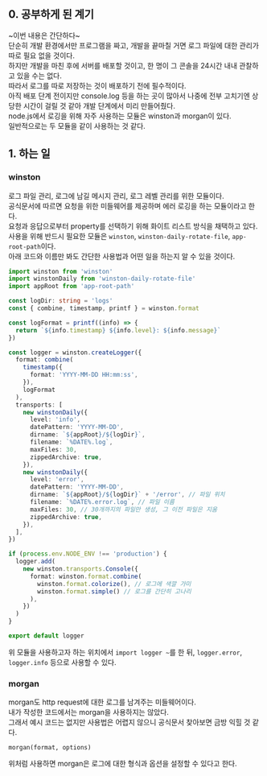 ## 0. 공부하게 된 계기

~이번 내용은 간단하다~  
단순히 개발 환경에서만 프로그램을 짜고, 개발을 끝마칠 거면 로그 파일에 대한 관리가 따로 필요 없을 것이다.  
하지만 개발을 마친 후에 서버를 배포할 것이고, 한 명이 그 콘솔을 24시간 내내 관찰하고 있을 수는 없다.  
따라서 로그를 따로 저장하는 것이 배포하기 전에 필수적이다.  
아직 배포 단계 전이지만 console.log 등을 하는 곳이 많아서 나중에 전부 고치기엔 상당한 시간이 걸릴 것 같아 개발 단계에서 미리 만들어줬다.  
node.js에서 로깅을 위해 자주 사용하는 모듈은 winston과 morgan이 있다.  
일반적으로는 두 모듈을 같이 사용하는 것 같다.

## 1. 하는 일

### winston

로그 파일 관리, 로그에 남길 메시지 관리, 로그 레벨 관리를 위한 모듈이다.  
공식문서에 따르면 요청을 위한 미들웨어를 제공하며 에러 로깅을 하는 모듈이라고 한다.  
요청과 응답으로부터 property를 선택하기 위해 화이트 리스트 방식을 채택하고 있다.  
사용을 위해 반드시 필요한 모듈은 `winston`, `winston-daily-rotate-file`, `app-root-path`이다.  
아래 코드와 이름만 봐도 간단한 사용법과 어떤 일을 하는지 알 수 있을 것이다.

```typescript
import winston from 'winston'
import winstonDaily from 'winston-daily-rotate-file'
import appRoot from 'app-root-path'

const logDir: string = 'logs'
const { combine, timestamp, printf } = winston.format

const logFormat = printf((info) => {
  return `${info.timestamp} ${info.level}: ${info.message}`
})

const logger = winston.createLogger({
  format: combine(
    timestamp({
      format: 'YYYY-MM-DD HH:mm:ss',
    }),
    logFormat
  ),
  transports: [
    new winstonDaily({
      level: 'info',
      datePattern: 'YYYY-MM-DD',
      dirname: `${appRoot}/${logDir}`,
      filename: `%DATE%.log`,
      maxFiles: 30,
      zippedArchive: true,
    }),
    new winstonDaily({
      level: 'error',
      datePattern: 'YYYY-MM-DD',
      dirname: `${appRoot}/${logDir}` + '/error', // 파일 위치
      filename: `%DATE%.error.log`, // 파일 이름
      maxFiles: 30, // 30개까지의 파일만 생성, 그 이전 파일은 지움
      zippedArchive: true,
    }),
  ],
})

if (process.env.NODE_ENV !== 'production') {
  logger.add(
    new winston.transports.Console({
      format: winston.format.combine(
        winston.format.colorize(), // 로그에 색깔 가미
        winston.format.simple() // 로그를 간단히 고나리
      ),
    })
  )
}

export default logger
```

위 모듈을 사용하고자 하는 위치에서 `import logger ~`를 한 뒤, `logger.error`, `logger.info` 등으로 사용할 수 있다.

### morgan

morgan도 http request에 대한 로그를 남겨주는 미들웨어이다.  
내가 작성한 코드에서는 morgan을 사용하지는 않았다.  
그래서 예시 코드는 없지만 사용법은 어렵지 않으니 공식문서 찾아보면 금방 익힐 것 같다.

```
morgan(format, options)
```

위처럼 사용하면 morgan은 로그에 대한 형식과 옵션을 설정할 수 있다고 한다.
